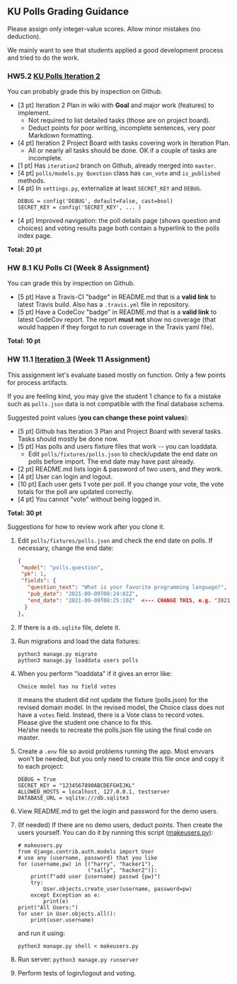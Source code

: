 ## KU Polls Grading Guidance

Please assign only integer-value scores. Allow minor mistakes (no deduction).

We mainly want to see that students applied a good development process
and tried to do the work.


### HW5.2 [KU Polls Iteration 2](iteration2)

You can probably grade this by inspection on Github.

- [3 pt] Iteration 2 Plan in wiki with **Goal** and major work (features) to implement.
  - Not required to list detailed tasks (those are on project board).
  - Deduct points for poor writing, incomplete sentences, very poor Markdown formatting.
- [4 pt] Iteration 2 Project Board with tasks covering work in Iteration Plan.
  - All or nearly all tasks should be done. OK if a couple of tasks are incomplete.
- [1 pt] Has `iteration2` branch on Github, already merged into `master`.
- [4 pt] `polls/models.py Question` class has `can_vote` and `is_published` methods.
- [4 pt] In `settings.py`, externalize at least `SECRET_KEY` and `DEBUG`.
  ```
  DEBUG = config('DEBUG', default=False, cast=bool)
  SECRET_KEY = config('SECRET_KEY', ... )
  ```
- [4 pt] Improved navigation: the poll details page (shows question and choices) and voting results page both contain a hyperlink to the polls index page.

**Total: 20 pt**


### HW 8.1 KU Polls CI (Week 8 Assignment)

You can grade this by inspection on Github.

- [5 pt] Have a Travis-CI "badge" in README.md that is a **valid link** to latest Travis build.  Also has a `.travis.yml` file in repository.
- [5 pt] Have a CodeCov "badge" in README.md that is a **valid link** to latest CodeCov report.  The report **must not** show no coverage (that would happen if they forgot to run coverage in the Travis yaml file).

**Total: 10 pt**


### HW 11.1 [Iteration 3](iteration3) (Week 11 Assignment)

This assignment let's evaluate based mostly on function.
Only a few points for process artifacts.

If you are feeling kind, you may give the student 1 chance to fix a mistake such as `polls.json` data is not compatible with the final database schema.

Suggested point values (**you can change these point values**):

- [5 pt] Github has Iteration 3 Plan and Project Board with several tasks.
  Tasks should mostly be done now.
- [5 pt] Has polls and users fixture files that work -- you can loaddata.
  - Edit `polls/fixtures/polls.json` to check/update the end date on polls before import.  The end date may have past already.
- [2 pt] README.md lists login & password of two users, and they work.
- [4 pt] User can login and logout.
- [10 pt] Each user gets 1 vote per poll.  If you change your vote, the vote totals for the poll are updated correctly.
- [4 pt] You cannot "vote" without being logged in.

**Total: 30 pt**


Suggestions for how to review work after you clone it.

1. Edit `polls/fixtures/polls.json` and check the end date on polls.  If necessary, change the end date:
   ```json
   {
    "model": "polls.question",
    "pk": 1,
    "fields": {
      "question_text": "What is your favorite programming language?",
      "pub_date": "2021-09-09T08:24:02Z",
      "end_date": "2021-09-09T08:25:10Z"  <--- CHANGE THIS, e.g. "2021-12-09"
     }
   },
   ```

2. If there is a `db.sqlite` file, delete it.

3. Run migrations and load the data fixtures:
   ```
   python3 manage.py migrate
   python3 manage.py loaddata users polls
   ```

4. When you perform "loaddata" if it gives an error like:
   ```
   Choice model has no field votes
   ```
   it means the student did not update the fixture (polls.json) for the 
   revised domain model.  In the revised model, the Choice class does not
   have a `votes` field. Instead, there is a Vote class to record votes.    
   Please give the student one chance to fix this.    
   He/she needs to recreate the polls.json file using the final code on master.

5. Create a `.env` file so avoid problems running the app. Most envvars won't 
   be needed, but you only need to create this file once and copy it to each
   project:
   ```
   DEBUG = True
   SECRET_KEY = "1234567890ABCDEFGHIJKL"
   ALLOWED_HOSTS = localhost, 127.0.0.1, testserver
   DATABASE_URL = sqlite:///db.sqlite3
   ```

6. View README.md to get the login and password for the demo users. 

7. (If needed) If there are no demo users, deduct points. Then create the users yourself.  You can do it by running this script ([makeusers.py](makeusers.py)):
   ```python3
   # makeusers.py
   from django.contrib.auth.models import User
   # use any (username, password) that you like
   for (username,pw) in [("harry", "hacker1"),
                         ("sally", "hacker2")]:
       print(f"add user {username} passwd {pw}")
       try:
           User.objects.create_user(username, password=pw)
       except Exception as e:
           print(e)
   print("All Users:")
   for user in User.objects.all():
       print(user.username)
   ```
   and run it using:
   ```
   python3 manage.py shell < makeusers.py
   ```

8. Run server: `python3 manage.py runserver`

9. Perform tests of login/logout and voting.


